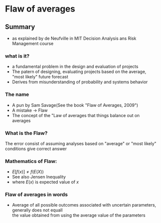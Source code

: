 # Flaw of averages
## Summary
- as explained by de Neufville in MIT Decision Analysis ans Risk Management course
### what is it?
- a fundamental problem in the design and evaluation of projects
- The patern of designing, evaluating projects based on the average, "most likely" future forecast
- Derives from misunderstanding of probability and systems behavior
### The name
- A pun by Sam Savage(See the book "Flaw of Averages, 2009")
- A mistake -> Flaw
- The concept of the "Law of averages that things balance out on averages

### What is the Flaw?
The error consist of assuming analyses based on "average" or "most likely" conditions give correct answer

### Mathematics of Flaw:
- $E[f(x)] \neq f(E(X))$
- See also Jensen Inequality
- where $E(x)$ is expected value of $x$

### Flaw of averages in words
- Average of all possible outcomes associated with uncertain parameters, generally does not equall  
the value obtained from using the average value of the parameters



